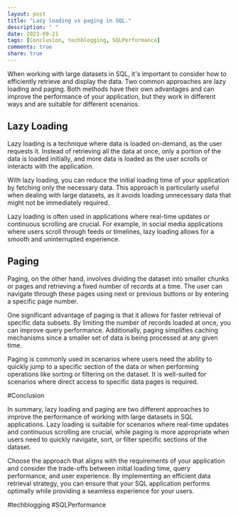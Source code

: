 ```yaml
---
layout: post
title: "Lazy loading vs paging in SQL."
description: " "
date: 2023-09-21
tags: [Conclusion, techblogging, SQLPerformance]
comments: true
share: true
---
```


When working with large datasets in SQL, it's important to consider how to efficiently retrieve and display the data. Two common approaches are lazy loading and paging. Both methods have their own advantages and can improve the performance of your application, but they work in different ways and are suitable for different scenarios.

## Lazy Loading

Lazy loading is a technique where data is loaded on-demand, as the user requests it. Instead of retrieving all the data at once, only a portion of the data is loaded initially, and more data is loaded as the user scrolls or interacts with the application.

With lazy loading, you can reduce the initial loading time of your application by fetching only the necessary data. This approach is particularly useful when dealing with large datasets, as it avoids loading unnecessary data that might not be immediately required.

Lazy loading is often used in applications where real-time updates or continuous scrolling are crucial. For example, in social media applications where users scroll through feeds or timelines, lazy loading allows for a smooth and uninterrupted experience.

## Paging

Paging, on the other hand, involves dividing the dataset into smaller chunks or pages and retrieving a fixed number of records at a time. The user can navigate through these pages using next or previous buttons or by entering a specific page number.

One significant advantage of paging is that it allows for faster retrieval of specific data subsets. By limiting the number of records loaded at once, you can improve query performance. Additionally, paging simplifies caching mechanisms since a smaller set of data is being processed at any given time.

Paging is commonly used in scenarios where users need the ability to quickly jump to a specific section of the data or when performing operations like sorting or filtering on the dataset. It is well-suited for scenarios where direct access to specific data pages is required.

#Conclusion

In summary, lazy loading and paging are two different approaches to improve the performance of working with large datasets in SQL applications. Lazy loading is suitable for scenarios where real-time updates and continuous scrolling are crucial, while paging is more appropriate when users need to quickly navigate, sort, or filter specific sections of the dataset.

Choose the approach that aligns with the requirements of your application and consider the trade-offs between initial loading time, query performance, and user experience. By implementing an efficient data retrieval strategy, you can ensure that your SQL application performs optimally while providing a seamless experience for your users.

#techblogging #SQLPerformance